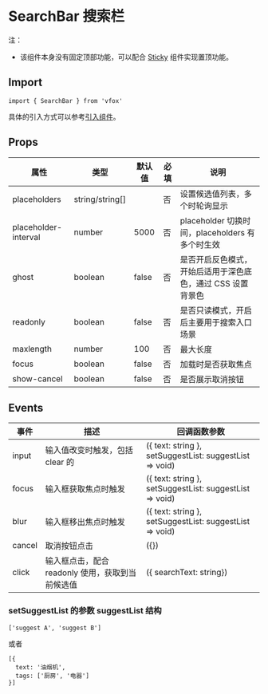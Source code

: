 # SearchBar 搜索栏

注：

- 该组件本身没有固定顶部功能，可以配合 [Sticky](./Sticky.md) 组件实现置顶功能。

## Import

```
import { SearchBar } from 'vfox'
```

具体的引入方式可以参考[引入组件](../index.md#引入组件)。

## Props

| 属性                 | 类型            | 默认值 | 必填 | 说明                                                        |
| -------------------- | --------------- | ------ | ---- | ----------------------------------------------------------- |
| placeholders         | string/string[] |        | 否   | 设置候选值列表，多个时轮询显示                              |
| placeholder-interval | number          | 5000   | 否   | placeholder 切换时间，placeholders 有多个时生效             |
| ghost                | boolean         | false  | 否   | 是否开启反色模式，开始后适用于深色底色，通过 CSS 设置背景色 |
| readonly             | boolean         | false  | 否   | 是否只读模式，开启后主要用于搜索入口场景                    |
| maxlength            | number          | 100    | 否   | 最大长度                                                    |
| focus                | boolean         | false  | 否   | 加载时是否获取焦点                                          |
| show-cancel          | boolean         | false  | 否   | 是否展示取消按钮                                            |

## Events

| 事件   | 描述                                             | 回调函数参数                                            |
| ------ | ------------------------------------------------ | ------------------------------------------------------- |
| input  | 输入值改变时触发，包括 clear 的                  | ({ text: string }, setSuggestList: suggestList => void) |
| focus  | 输入框获取焦点时触发                             | ({ text: string }, setSuggestList: suggestList => void) |
| blur   | 输入框移出焦点时触发                             | ({ text: string }, setSuggestList: suggestList => void) |
| cancel | 取消按钮点击                                     | ({})                                                    |
| click  | 输入框点击，配合 readonly 使用，获取到当前候选值 | ({ searchText: string})                                 |

### setSuggestList 的参数 suggestList 结构

```
['suggest A', 'suggest B']
```

或者

```
[{
  text: '油烟机',
  tags: ['厨房', '电器']
}]
```
